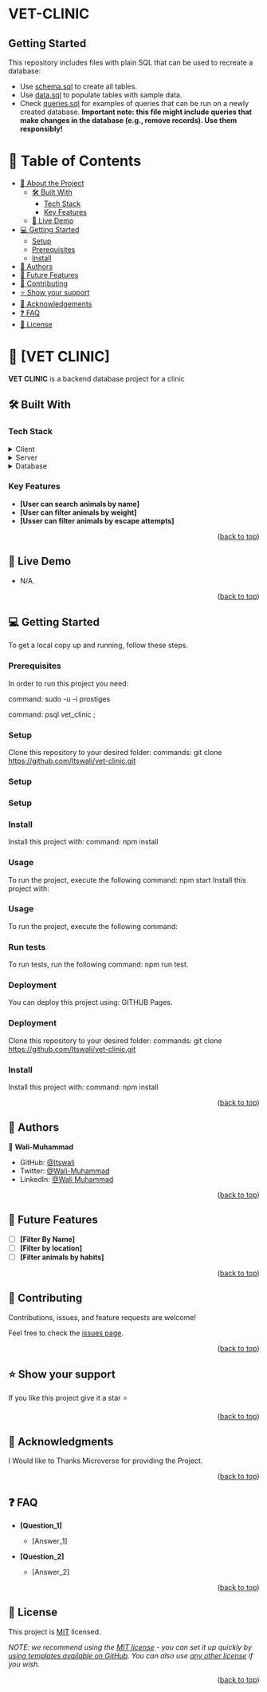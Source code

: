 # VET-CLINIC

## Getting Started

This repository includes files with plain SQL that can be used to recreate a database:

- Use [schema.sql](./schema.sql) to create all tables.
- Use [data.sql](./data.sql) to populate tables with sample data.
- Check [queries.sql](./queries.sql) for examples of queries that can be run on a newly created database. **Important note: this file might include queries that make changes in the database (e.g., remove records). Use them responsibly!**

<a name="readme-top"></a>


<!-- TABLE OF CONTENTS -->

# 📗 Table of Contents

- [📖 About the Project](#about-project)
  - [🛠 Built With](#built-with)
    - [Tech Stack](#tech-stack)
    - [Key Features](#key-features)
  - [🚀 Live Demo](#live-demo)
- [💻 Getting Started](#getting-started)
  - [Setup](#setup)
  - [Prerequisites](#prerequisites)
  - [Install](#install)
- [👥 Authors](#authors)
- [🔭 Future Features](#future-features)
- [🤝 Contributing](#contributing)
- [⭐️ Show your support](#support)
- [🙏 Acknowledgements](#acknowledgements)
- [❓ FAQ](#faq)
- [📝 License](#license)

<!-- PROJECT DESCRIPTION -->

# 📖 [VET CLINIC] <a name="about-project"></a>

**VET CLINIC** is a backend database project for a clinic 

## 🛠 Built With <a name="built-with"></a>

### Tech Stack <a name="tech-stack"></a>


<details>
  <summary>Client</summary>
</details>

<details>
  <summary>Server</summary>

</details>

<details>
<summary>Database</summary>
  <ul>
    <li><a href="https://www.postgresql.org/">PostgreSQL</a></li>
  </ul>
</details>

<!-- Features -->

### Key Features <a name="key-features"></a>


- **[User can search animals by name]**
- **[User can filter animals by weight]**
- **[Usser can filter animals by escape attempts]**

<p align="right">(<a href="#readme-top">back to top</a>)</p>

<!-- LIVE DEMO -->

## 🚀 Live Demo <a name="live-demo"></a>

- N/A.

<p align="right">(<a href="#readme-top">back to top</a>)</p>

<!-- GETTING STARTED -->

## 💻 Getting Started <a name="getting-started"></a>


To get a local copy up and running, follow these steps.

### Prerequisites

In order to run this project you need:

command: sudo -u -i prostiges

command: psql vet_clinic ;
### Setup

Clone this repository to your desired folder: commands: git clone https://github.com/Itswali/vet-clinic.git

### Setup



### Setup

### Install

Install this project with: command: npm install

### Usage

To run the project, execute the following command: npm start
Install this project with:


### Usage

To run the project, execute the following command:

### Run tests

To run tests, run the following command: npm run test.


### Deployment

You can deploy this project using: GITHUB Pages.
### Deployment

Clone this repository to your desired folder: commands: git clone https://github.com/Itswali/vet-clinic.git


### Install

Install this project with: command: npm install

<p align="right">(<a href="#readme-top">back to top</a>)</p>

<!-- AUTHORS -->

## 👥 Authors <a name="authors"></a>

👤 **Wali-Muhammad**

- GitHub: [@Itswali](https://github.com/Itswali)
- Twitter: [@Wali-Muhammad](https://twitter.com/WaliMuh94818599)
- LinkedIn: [@Wali Muhammad](https://www.linkedin.com/in/wali-muhammad-666040244/)

<p align="right">(<a href="#readme-top">back to top</a>)</p>

<!-- FUTURE FEATURES -->

## 🔭 Future Features <a name="future-features"></a>


- [ ] **[Filter By Name]**
- [ ] **[Filter by location]**
- [ ] **[Filter animals by habits]**

<p align="right">(<a href="#readme-top">back to top</a>)</p>

<!-- CONTRIBUTING -->

## 🤝 Contributing <a name="contributing"></a>

Contributions, issues, and feature requests are welcome!

Feel free to check the [issues page](../../issues/).

<p align="right">(<a href="#readme-top">back to top</a>)</p>

<!-- SUPPORT -->

## ⭐️ Show your support <a name="support"></a>

If you like this project give it a star ⭐️

<p align="right">(<a href="#readme-top">back to top</a>)</p>

<!-- ACKNOWLEDGEMENTS -->

## 🙏 Acknowledgments <a name="acknowledgements"></a>

I Would like to Thanks Microverse for providing the Project.

<p align="right">(<a href="#readme-top">back to top</a>)</p>

<!-- FAQ (optional) -->

## ❓ FAQ <a name="faq"></a>


- **[Question_1]**

  - [Answer_1]

- **[Question_2]**

  - [Answer_2]

<p align="right">(<a href="#readme-top">back to top</a>)</p>

<!-- LICENSE -->

## 📝 License <a name="license"></a>

This project is [MIT](./MIT.md) licensed.

_NOTE: we recommend using the [MIT license](https://choosealicense.com/licenses/mit/) - you can set it up quickly by [using templates available on GitHub](https://docs.github.com/en/communities/setting-up-your-project-for-healthy-contributions/adding-a-license-to-a-repository). You can also use [any other license](https://choosealicense.com/licenses/) if you wish._

<p align="right">(<a href="#readme-top">back to top</a>)</p>